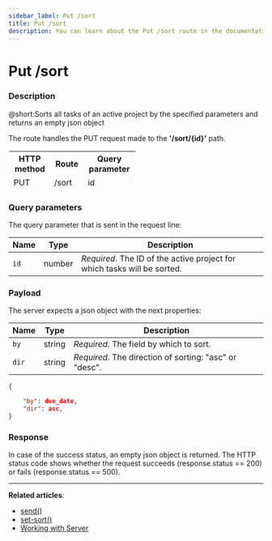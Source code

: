 ```yaml
---
sidebar_label: Put /sort
title: Put /sort
description: You can learn about the Put /sort route in the documentation of the DHTMLX JavaScript To Do List library. Browse developer guides and API reference, try out code examples and live demos, and download a free 30-day evaluation version of DHTMLX To Do List.
---
```


# Put /sort

### Description

@short:Sorts all tasks of an active project by the specified parameters and returns an empty json object

The route handles the PUT request made to the **'/sort/{id}'** path.

<table style="border: 1px solid white; border-collapse: collapse; width:50%">
<thead style="border: 1px solid white; border-collapse: collapse;">
<th style="width:25%">HTTP method</th>
<th style="width:25%">Route</th>
<th style="width:25%">Query parameter</th>
</thead>
<tbody style="border: 1px solid white; border-collapse: collapse">
<tr>
<td>PUT</td>
<td>/sort</td>
<td>id</td>
</tr>
</tbody>
</table>

### Query parameters

The query parameter that is sent in the request line:

| Name       | Type        | Description |
| ----------- | ----------- | ----------- |
| `id`       |  number   | *Required*. The ID of the active project for which tasks will be sorted.|

### Payload

The server expects a json object with the next properties:

| Name       | Type        | Description |
| ----------- | ----------- | ----------- |
| `by`       |  string   | *Required*. The field by which to sort.|
| `dir`       |  string   | *Required*. The direction of sorting: "asc" or "desc".|

~~~json
{

    "by": due_date,
    "dir": asc,
}
~~~

### Response
  
In case of the success status, an empty json object is returned. 
The HTTP status code shows whether the request succeeds (response.status == 200) or fails (response.status == 500).

---

**Related articles**:
- [send()](api/rest_api/methods/send_method.md)
- [set-sort()](api/methods/setsort_method.md)
- [Working with Server](guides/working_with_server.md)